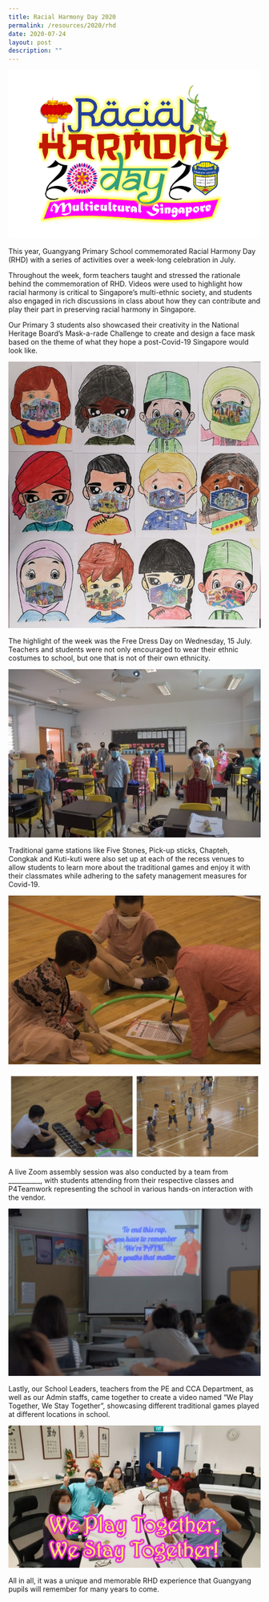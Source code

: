 ```yaml
---
title: Racial Harmony Day 2020
permalink: /resources/2020/rhd
date: 2020-07-24
layout: post
description: ""
---
```


![](/images/rhd1.jpeg)

This year, Guangyang Primary School commemorated Racial Harmony Day (RHD) with a series of activities over a week-long celebration in July.

  
Throughout the week, form teachers taught and stressed the rationale behind the commemoration of RHD. Videos were used to highlight how racial harmony is critical to Singapore’s multi-ethnic society, and students also engaged in rich discussions in class about how they can contribute and play their part in preserving racial harmony in Singapore.

Our Primary 3 students also showcased their creativity in the National Heritage Board’s Mask-a-rade Challenge to create and design a face mask based on the theme of what they hope a post-Covid-19 Singapore would look like.


![](/images/rhd2.jpeg)


The highlight of the week was the Free Dress Day on Wednesday, 15 July. Teachers and students were not only encouraged to wear their ethnic costumes to school, but one that is not of their own ethnicity.

![](/images/rhd3.jpeg)

Traditional game stations like Five Stones, Pick-up sticks, Chapteh, Congkak and Kuti-kuti were also set up at each of the recess venues to allow students to learn more about the traditional games and enjoy it with their classmates while adhering to the safety management measures for Covid-19.

![](/images/rhd4.jpeg)

![](/images/rhd5.png)


A live Zoom assembly session was also conducted by a team from \_\_\_\_\_\_\_\_\_\_, with students attending from their respective classes and P4Teamwork representing the school in various hands-on interaction with the vendor.

![](/images/rhd6.jpeg)

Lastly, our School Leaders, teachers from the PE and CCA Department, as well as our Admin staffs, came together to create a video named “We Play Together, We Stay Together”, showcasing different traditional games played at different locations in school.

![](/images/rhd7.jpeg)

All in all, it was a unique and memorable RHD experience that Guangyang pupils will remember for many years to come.